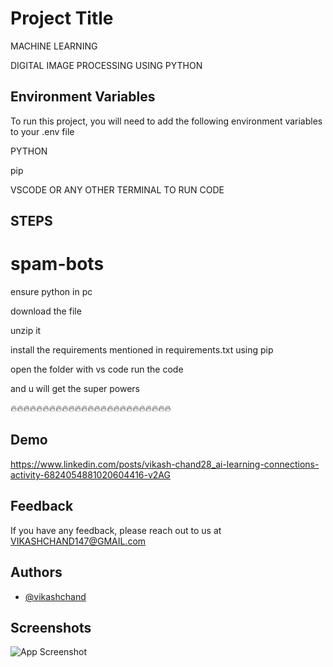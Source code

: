 
# Project Title
MACHINE LEARNING 

DIGITAL IMAGE PROCESSING USING PYTHON



## Environment Variables

To run this project, you will need to add the following environment variables to your .env file

PYTHON

pip

VSCODE OR ANY OTHER TERMINAL TO RUN CODE





## STEPS
# spam-bots
ensure python in pc

download the file

unzip it
 
install the requirements mentioned in requirements.txt using pip  

open the folder with vs code run the code

and u will get the super powers

🔥🔥🔥🔥🔥🔥🔥🔥🔥🔥🔥🔥🔥🔥🔥🔥🔥🔥🔥🔥🔥🔥🔥🔥🔥

## Demo
https://www.linkedin.com/posts/vikash-chand28_ai-learning-connections-activity-6824054881020604416-v2AG
## Feedback

If you have any feedback, please reach out to us at VIKASHCHAND147@GMAIL.com


## Authors

- [@vikashchand](https://github.com/vikashchand)


## Screenshots

![App Screenshot](https://drive.google.com/file/d/10YeZ__mOVbnILBYrmwetpH2lxR55GseS/view?usp=sharing)
